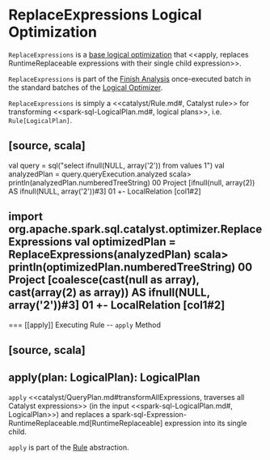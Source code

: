 # ReplaceExpressions Logical Optimization

`ReplaceExpressions` is a [base logical optimization](../Optimizer.md#batches) that <<apply, replaces RuntimeReplaceable expressions with their single child expression>>.

`ReplaceExpressions` is part of the [Finish Analysis](../Optimizer.md#Finish_Analysis) once-executed batch in the standard batches of the [Logical Optimizer](../Optimizer.md).

`ReplaceExpressions` is simply a <<catalyst/Rule.md#, Catalyst rule>> for transforming <<spark-sql-LogicalPlan.md#, logical plans>>, i.e. `Rule[LogicalPlan]`.

[source, scala]
----
val query = sql("select ifnull(NULL, array('2')) from values 1")
val analyzedPlan = query.queryExecution.analyzed
scala> println(analyzedPlan.numberedTreeString)
00 Project [ifnull(null, array(2)) AS ifnull(NULL, array('2'))#3]
01 +- LocalRelation [col1#2]

import org.apache.spark.sql.catalyst.optimizer.ReplaceExpressions
val optimizedPlan = ReplaceExpressions(analyzedPlan)
scala> println(optimizedPlan.numberedTreeString)
00 Project [coalesce(cast(null as array<string>), cast(array(2) as array<string>)) AS ifnull(NULL, array('2'))#3]
01 +- LocalRelation [col1#2]
----

=== [[apply]] Executing Rule -- `apply` Method

[source, scala]
----
apply(plan: LogicalPlan): LogicalPlan
----

`apply` <<catalyst/QueryPlan.md#transformAllExpressions, traverses all Catalyst expressions>> (in the input <<spark-sql-LogicalPlan.md#, LogicalPlan>>) and replaces a spark-sql-Expression-RuntimeReplaceable.md[RuntimeReplaceable] expression into its single child.

`apply` is part of the [Rule](../catalyst/Rule.md#apply) abstraction.
